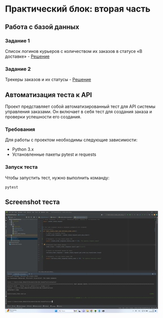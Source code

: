 # Практический блок: вторая часть

## Работа с базой данных
### Задание 1

Список логинов курьеров с количеством их заказов в статусе «В доставке» - 
[Решение](sql/task_1.sql)

### Задание 2

Трекеры заказов и их статусы - 
[Решение](sql/task_2.sql)


## Автоматизация теста к API
Проект представляет собой автоматизированный тест для API системы управления заказами. 
Он включает в себя тест для создания заказа и проверки успешности его создания.

### Требования
Для работы с проектом необходимы следующие зависимости:

* Python 3.x
* Установленные пакеты pytest и requests

### Запуск теста
Чтобы запустить тест, нужно выполнить команду:
````
pytest
````


## Screenshot теста
![Screenshot](screenshot.png)
